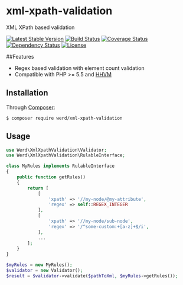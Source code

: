 # xml-xpath-validation
XML XPath based validation

[![Latest Stable Version](https://poser.pugx.org/werd/xml-xpath-validation/v/stable)](https://packagist.org/packages/werd/xml-xpath-validation)
[![Build Status](https://travis-ci.org/werdlv/xml-xpath-validation.svg?branch=master)](https://travis-ci.org/werdlv/xml-xpath-validation)
[![Coverage Status](https://coveralls.io/repos/werdlv/xml-xpath-validation/badge.svg?branch=master&service=github)](https://coveralls.io/github/werdlv/xml-xpath-validation?branch=master)
[![Dependency Status](https://www.versioneye.com/php/werd:xml-xpath-validation/dev-master/badge)](https://www.versioneye.com/php/werd:xml-xpath-validation/dev-master)
[![License](https://poser.pugx.org/werd/xml-xpath-validation/license)](https://packagist.org/packages/werd/xml-xpath-validation)

##Features
- Regex based validation with element count validation
- Compatible with PHP >= 5.5 and [HHVM](http://hhvm.com/)

## Installation
Through [Composer](https://getcomposer.org/):
```
$ composer require werd/xml-xpath-validation
```

## Usage
```php
use Werd\XmlXpathValidation\Validator;
use Werd\XmlXpathValidation\RulableInterface;

class MyRules implements RulableInterface
{
    public function getRules()
    {
        return [
            [
                'xpath' => '//my-node/@my-attribute',
                'regex' => self::REGEX_INTEGER
            ],
            [
                'xpath' => '//my-node/sub-node',
                'regex' => '/^some-custom:+[a-z]+$/i',
            ],
            ...
        ];
    }
}

$myRules = new MyRules();
$validator = new Validator();
$result = $validator->validate($pathToXml, $myRules->getRules());
```
